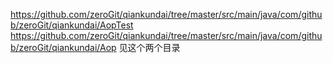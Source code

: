 https://github.com/zeroGit/qiankundai/tree/master/src/main/java/com/github/zeroGit/qiankundai/AopTest
https://github.com/zeroGit/qiankundai/tree/master/src/main/java/com/github/zeroGit/qiankundai/Aop
见这个两个目录

